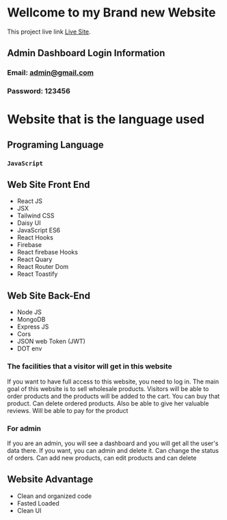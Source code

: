 # Wellcome to my Brand new Website

This project live link [Live Site](https://wholesale-shop-7cc4b.web.app/p).

## Admin Dashboard Login Information
### Email: admin@gmail.com
### Password: 123456

# Website that is the language used
## Programing Language
### `JavaScript`

## Web Site Front End
* React JS
* JSX
* Tailwind CSS
* Daisy UI
* JavaScript ES6
* React Hooks
* Firebase
* React firebase Hooks
* React Quary
* React Router Dom
* React Toastify

## Web Site Back-End
* Node JS
* MongoDB
* Express JS
* Cors
* JSON web Token (JWT)
* DOT env

### The facilities that a visitor will get in this website
If you want to have full access to this website, you need to log in. The main goal of this website is to sell wholesale products. Visitors will be able to order products and the products will be added to the cart. You can buy that product. Can delete ordered products. Also be able to give her valuable reviews. Will be able to pay for the product

### For admin
If you are an admin, you will see a dashboard and you will get all the user's data there. If you want, you can admin and delete it. Can change the status of orders. Can add new products, can edit products and can delete


## Website Advantage 
* Clean and organized code
* Fasted Loaded
* Clean UI


